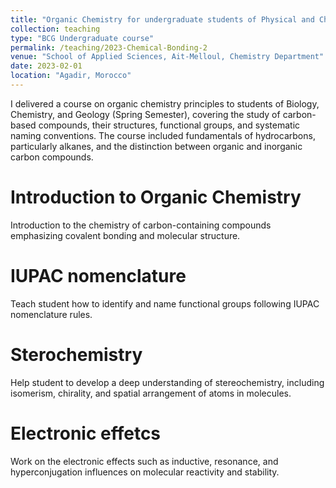 ```yaml
---
title: "Organic Chemistry for undergraduate students of Physical and Chemical Sciences"
collection: teaching
type: "BCG Undergraduate course"
permalink: /teaching/2023-Chemical-Bonding-2
venue: "School of Applied Sciences, Ait-Melloul, Chemistry Department"
date: 2023-02-01
location: "Agadir, Morocco"
---
```


I delivered a course on organic chemistry principles to students of Biology, Chemistry, and Geology (Spring Semester), covering the study of carbon-based compounds, their structures, functional groups, and systematic naming conventions. The course included fundamentals of hydrocarbons, particularly alkanes, and the distinction between organic and inorganic carbon compounds.

Introduction to Organic Chemistry
======
Introduction to the chemistry of carbon-containing compounds emphasizing covalent bonding and molecular structure.

IUPAC nomenclature
======
Teach student how to identify and name functional groups following IUPAC nomenclature rules.

Sterochemistry
======
Help student to develop a deep understanding of stereochemistry, including isomerism, chirality, and spatial arrangement of atoms in molecules.

Electronic effetcs
======
Work on the electronic effects such as inductive, resonance, and hyperconjugation influences on molecular reactivity and stability.